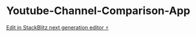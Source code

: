 # Youtube-Channel-Comparison-App

[Edit in StackBlitz next generation editor ⚡️](https://stackblitz.com/~/github.com/YounesAH15/Youtube-Channel-Comparison-App)